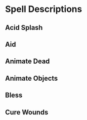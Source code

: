 # Spell Descriptions

## Acid Splash

## Aid

## Animate Dead 

## Animate Objects 

## Bless

## Cure Wounds
